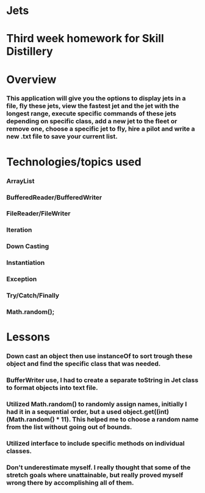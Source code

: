 # Jets

# Third week homework for Skill Distillery

# Overview
### This application will give you the options to display jets in a file, fly these jets, view the fastest jet and the jet with the longest range, execute specific commands of these jets depending on specific class, add a new jet to the fleet or remove one, choose a specific jet to fly, hire a pilot and write a new .txt file to save your current list.

# Technologies/topics used
### ArrayList
### BufferedReader/BufferedWriter
### FileReader/FileWriter
### Iteration
### Down Casting
### Instantiation
### Exception
### Try/Catch/Finally
### Math.random();

# Lessons
### Down cast an object then use instanceOf to sort trough these object and find the specific class that was needed.

### BufferWriter use, I had to create a separate toString in Jet class to format objects into text file.

### Utilized Math.random() to randomly assign names, initially I had it in a sequential order, but a used object.get((int)(Math.random() * 11). This helped me to choose a random name from the list without going out of bounds.

### Utilized interface to include specific methods on individual classes.

### Don't underestimate myself. I really thought that some of the stretch goals where unattainable, but really proved myself wrong there by accomplishing all of them.  
